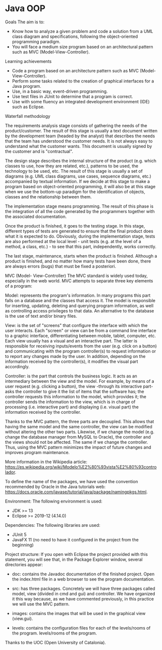 # Java OOP
 Goals
The aim is to:
- Know how to analyze a given problem and code a solution from a UML class diagram and specifications, following the object-oriented programming paradigm.
- You will face a medium size program based on an architectural pattern such as MVC (Model-View-Controller).

Learning achievements
- Code a program based on an architecture pattern such as MVC (Model-View-Controller).
- Perform some tasks related to the creation of graphical interfaces for a Java program.
- Use, in a basic way, event-driven programming.
- Use test files in JUnit to determine that a program is correct.
- Use with some fluency an integrated development environment (IDE) such as Eclipse.

Waterfall methodology

The requirements analysis stage consists of gathering the needs of the product/customer. The result of this stage is usually a text document written by the development team (headed by the analyst) that describes the needs that the team has understood the customer needs. It is not always easy to understand what the customer wants. This document is usually signed by the customer and is "contractual".

The design stage describes the internal structure of the product (e.g. which classes to use, how they are related, etc.), patterns to be used, the technology to be used, etc. The result of this stage is usually a set of diagrams (e.g. UML class diagrams, use cases, sequence diagrams, etc.) accompanied by textual information. If we decide at this stage to make a program based on object-oriented programming, it will also be at this stage when we use the bottom-up paradigm for the identification of objects, classes and the relationship between them.

The implementation stage means programming. The result of this phase is the integration of all the code generated by the programmers together with the associated documentation.

Once the product is finished, it goes to the testing stage. In this stage, different types of tests are generated to ensure that the final product does what it is expected to do. Obviously, during the implementation stage, tests are also performed at the local level - unit tests (e.g. at the level of a method, a class, etc.) - to see that this part, independently, works correctly.

The last stage, maintenance, starts when the product is finished. Although a product is finished, and no matter how many tests have been done, there are always errors (bugs) that must be fixed a posteriori.

MVC (Model- View-Controller)
The MVC standard is widely used today, especially in the web world. MVC attempts to separate three key elements of a program:

Model: represents the program's information. In many programs this part falls on a database and the classes that access it. The model is responsible for inserting, updating, deleting and querying program information, as well as controlling access privileges to that data. An alternative to the database is the use of text and/or binary files.

View: is the set of "screens" that configure the interface with which the user interacts. Each "screen" or view can be from a command line interface to a graphic interface, differentiating between mobile, tablet, computer, etc. Each view usually has a visual and an interactive part. The latter is responsible for receiving inputs/events from the user (e.g. click on a button) and communicating with the program controller(s) to request information or to report any changes made by the user. In addition, depending on the information received by the controller(s), it modifies the visual part accordingly.

Controller: is the part that controls the business logic. It acts as an intermediary between the view and the model. For example, by means of a user request (e.g. clicking a button), the view -through its interactive part- asks the controller to give it the list of items that the software has; the controller requests this information to the model, which provides it; the controller sends the information to the view, which is in charge of processing (i.e. interactive part) and displaying (i.e. visual part) the information received by the controller.

Thanks to the MVC pattern, the three parts are decoupled. This allows that having the same model and the same controller, the view can be modified without altering the other two parts. Likewise, if we change the model (e.g. change the database manager from MySQL to Oracle), the controller and the views should not be affected. The same if we change the controller. Thus, using the MVC pattern minimizes the impact of future changes and improves program maintenance. 

More information in the Wikipedia article: https://es.wikipedia.org/wiki/Modelo%E2%80%93vista%E2%80%93controlador.

To define the name of the packages, we have used the convention recommended by Oracle in the Java tutorials web: https://docs.oracle.com/javase/tutorial/java/package/namingpkgs.html. 

Environment:
The following environment is used:
- JDK >= 13
- Eclipse >= 2019-12 (4.14.0) 

Dependencies:
The following libraries are used:
- JUnit 5
- JavaFX 11 (no need to have it configured in the project from the beginning) 

Project structure:
If you open with Eclipse the project provided with this statement, you will see that, in the Package Explorer window, several directories appear:

- doc: contains the Javadoc documentation of the finished project. Open the index.html file in a web browser to see the program documentation.

- src: has three packages. Concretely we will have three packages called model, view (divided in cmd and gui) and controller. We have organized it this way because, as we have commented previously, in this practice we will use the MVC pattern.

- images: contains the images that will be used in the graphical view (view.gui).

- levels: contains the configuration files for each of the levels/rooms of the program.
levels/rooms of the program.

Thanks to the UOC (Open University of Catalonia).
